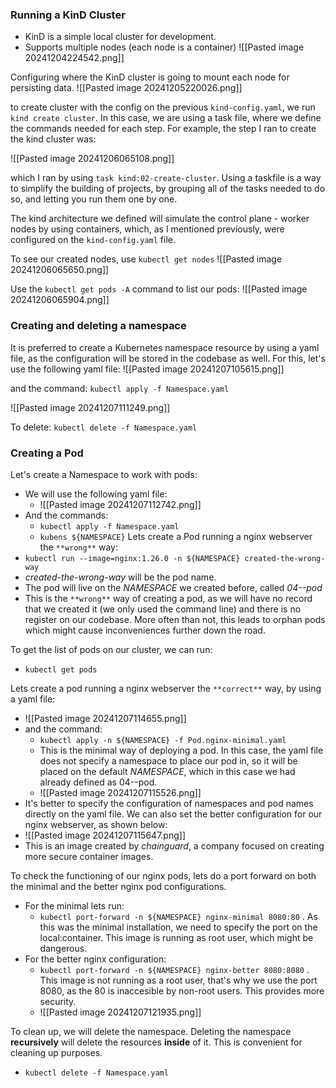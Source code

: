 ### Running a KinD Cluster
- KinD is a simple local cluster for development. 
- Supports multiple nodes (each node is a container)
![[Pasted image 20241204224542.png]]

Configuring where the KinD cluster is going to mount each node for persisting data. 
![[Pasted image 20241205220026.png]]

to create cluster with the config on the previous `kind-config.yaml`, we run `kind create cluster`. In this case, we are using a task file, where we define the commands needed for each step. For example, the step I ran to create the kind cluster was:

![[Pasted image 20241206065108.png]]

which I ran by using `task kind:02-create-cluster`. Using a taskfile is a way to simplify the building of projects, by grouping all of the tasks needed to do so, and letting you run them one by one.

The kind architecture we defined will simulate the control plane - worker nodes by using containers, which, as I mentioned previously, were configured on the `kind-config.yaml` file.

To see our created nodes, use `kubectl get nodes`
![[Pasted image 20241206065650.png]]

Use the `kubectl get pods -A` command to list our pods:
![[Pasted image 20241206065904.png]]


### Creating and deleting a namespace
It is preferred to create a Kubernetes namespace resource by using a yaml file, as the configuration will be stored in the codebase as well. For this, let's use the following yaml file: 
![[Pasted image 20241207105615.png]]

and the command:
`kubectl apply -f Namespace.yaml`

![[Pasted image 20241207111249.png]]

To delete: 
`kubectl delete -f Namespace.yaml`


### Creating a Pod

Let's create a Namespace to work with pods: 
- We will use the following yaml file:
	- ![[Pasted image 20241207112742.png]]
- And the commands:
	- `kubectl apply -f Namespace.yaml`
	- `kubens ${NAMESPACE}`
Lets create a Pod running a nginx webserver the `**wrong**` way:
- `kubectl run --image=nginx:1.26.0 -n ${NAMESPACE} created-the-wrong-way`
- *created-the-wrong-way* will be the pod name. 
- The pod will live on the *NAMESPACE* we created before, called *04--pod*
-  This is the `**wrong**` way of creating a pod, as we will have no record that we created it (we only used the command line) and there is no register on our codebase. More often than not, this leads to orphan pods which might cause inconveniences further down the road. 

To get the list of pods on our cluster, we can run:
- `kubectl get pods`

Lets create a pod running a nginx webserver the `**correct**` way, by using a yaml file:
- ![[Pasted image 20241207114655.png]]
- and the command:
	- `kubectl apply -n ${NAMESPACE} -f Pod.nginx-minimal.yaml`
	- This is the minimal way of deploying a pod. In this case, the yaml file does not specify a namespace to place our pod in, so it will be placed on the default *NAMESPACE*, which in this case we had already defined as 04--pod.
	- ![[Pasted image 20241207115526.png]]
- It's better to specify the configuration of namespaces and pod names directly on the yaml file. We can also set the better configuration for our nginx webserver, as shown below:
- ![[Pasted image 20241207115647.png]]
- This is an image created by *chainguard*, a company focused on creating more secure container images. 

To check the functioning of our nginx pods, lets do a port forward on both the minimal and the better nginx pod configurations. 
- For the minimal lets run:
	- `kubectl port-forward -n ${NAMESPACE} nginx-minimal 8080:80` . As this was the minimal installation, we need to specify the port on the local:container. This image is running as root user, which might be dangerous.
- For the better nginx configuration:
	- `kubectl port-forward -n ${NAMESPACE} nginx-better 8080:8080` . This image is not running as a root user, that's why we use the port 8080, as the 80 is inaccesible by non-root users. This provides more security. 
	- ![[Pasted image 20241207121935.png]]

To clean up, we will delete the namespace. Deleting the namespace **recursively** will delete the resources **inside** of it. This is convenient for cleaning up purposes. 
- `kubectl delete -f Namespace.yaml`


